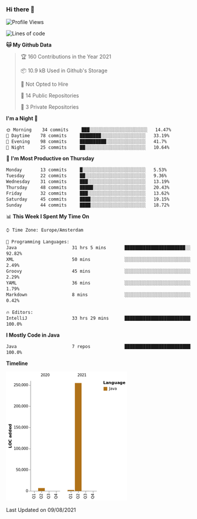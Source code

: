 ### Hi there 👋


<!--START_SECTION:waka-->
![Profile Views](http://img.shields.io/badge/Profile%20Views-4-blue)

![Lines of code](https://img.shields.io/badge/From%20Hello%20World%20I%27ve%20Written-263627%20lines%20of%20code-blue)

**🐱 My Github Data** 

> 🏆 160 Contributions in the Year 2021
 > 
> 📦 10.9 kB Used in Github's Storage 
 > 
> 🚫 Not Opted to Hire
 > 
> 📜 14 Public Repositories 
 > 
> 🔑 3 Private Repositories  
 > 
**I'm a Night 🦉** 

```text
🌞 Morning    34 commits     ███░░░░░░░░░░░░░░░░░░░░░░   14.47% 
🌆 Daytime    78 commits     ████████░░░░░░░░░░░░░░░░░   33.19% 
🌃 Evening    98 commits     ██████████░░░░░░░░░░░░░░░   41.7% 
🌙 Night      25 commits     ██░░░░░░░░░░░░░░░░░░░░░░░   10.64%

```
📅 **I'm Most Productive on Thursday** 

```text
Monday       13 commits     █░░░░░░░░░░░░░░░░░░░░░░░░   5.53% 
Tuesday      22 commits     ██░░░░░░░░░░░░░░░░░░░░░░░   9.36% 
Wednesday    31 commits     ███░░░░░░░░░░░░░░░░░░░░░░   13.19% 
Thursday     48 commits     █████░░░░░░░░░░░░░░░░░░░░   20.43% 
Friday       32 commits     ███░░░░░░░░░░░░░░░░░░░░░░   13.62% 
Saturday     45 commits     ████░░░░░░░░░░░░░░░░░░░░░   19.15% 
Sunday       44 commits     ████░░░░░░░░░░░░░░░░░░░░░   18.72%

```


📊 **This Week I Spent My Time On** 

```text
⌚︎ Time Zone: Europe/Amsterdam

💬 Programming Languages: 
Java                     31 hrs 5 mins       ███████████████████████░░   92.82% 
XML                      50 mins             ░░░░░░░░░░░░░░░░░░░░░░░░░   2.49% 
Groovy                   45 mins             ░░░░░░░░░░░░░░░░░░░░░░░░░   2.29% 
YAML                     36 mins             ░░░░░░░░░░░░░░░░░░░░░░░░░   1.79% 
Markdown                 8 mins              ░░░░░░░░░░░░░░░░░░░░░░░░░   0.42%

🔥 Editors: 
IntelliJ                 33 hrs 29 mins      █████████████████████████   100.0%

```

**I Mostly Code in Java** 

```text
Java                     7 repos             █████████████████████████   100.0%

```


**Timeline**

![Chart not found](https://raw.githubusercontent.com/powercasgamer/powercasgamer/master/charts/bar_graph.png) 


 Last Updated on 09/08/2021
<!--END_SECTION:waka-->
